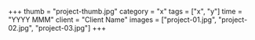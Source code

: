 +++
thumb = "project-thumb.jpg"
category = "x"
tags = ["x", "y"]
time = "YYYY MMM"
client = "Client Name"
images = ["project-01.jpg", "project-02.jpg", "project-03.jpg"]
+++
